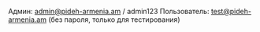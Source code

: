 Админ: admin@pideh-armenia.am / admin123
Пользователь: test@pideh-armenia.am (без пароля, только для тестирования)